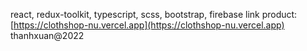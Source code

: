 react, redux-toolkit, typescript, scss, bootstrap, firebase
link product: [https://clothshop-nu.vercel.app](https://clothshop-nu.vercel.app)
thanhxuan@2022